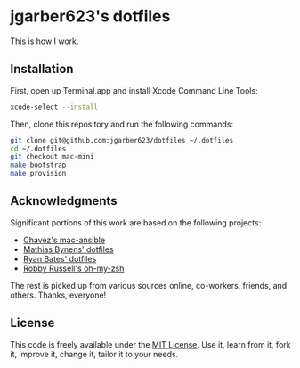 # jgarber623's dotfiles

This is how I work.

## Installation

First, open up Terminal.app and install Xcode Command Line Tools:

```sh
xcode-select --install
```

Then, clone this repository and run the following commands:

```sh
git clone git@github.com:jgarber623/dotfiles ~/.dotfiles
cd ~/.dotfiles
git checkout mac-mini
make bootstrap
make provision
```

## Acknowledgments

Significant portions of this work are based on the following projects:

- [Chavez's mac-ansible](https://github.com/mtchavez/mac-ansible)
- [Mathias Bynens' dotfiles](https://github.com/mathiasbynens/dotfiles)
- [Ryan Bates' dotfiles](https://github.com/ryanb/dotfiles)
- [Robby Russell's oh-my-zsh](https://github.com/robbyrussell/oh-my-zsh)

The rest is picked up from various sources online, co-workers, friends, and others. Thanks, everyone!

## License

This code is freely available under the [MIT License](https://opensource.org/licenses/MIT). Use it, learn from it, fork it, improve it, change it, tailor it to your needs.
